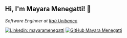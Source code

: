 
 
<h2>Hi, I'm Mayara Menegatti! 👋</h2>

<i>Software Enginner at <a href="http://www.itau.com.br">Itaú Unibanco</a></i>

[![Linkedin: mayaramenegatti](https://img.shields.io/badge/-mayaramenegatti-blue?style=flat-square&logo=Linkedin&logoColor=white&link=https://www.linkedin.com/in/mayaramenegatti/)](https://www.linkedin.com/in/mayaramenegatti/)
[![GitHub Mayara Menegatti](https://img.shields.io/github/followers/mayaramenegatti?label=follow&style=social)](https://github.com/MayaraMenegatti)


<!--
**MayaraMenegatti/MayaraMenegatti** is a ✨ _special_ ✨ repository because its `README.md` (this file) appears on your GitHub profile.

Here are some ideas to get you started:

- 🔭 I’m currently working on ...
- 🌱 I’m currently learning ...
- 👯 I’m looking to collaborate on ...
- 🤔 I’m looking for help with ...
- 💬 Ask me about ...
- 📫 How to reach me: ...
- 😄 Pronouns: ...
- ⚡ Fun fact: ...
-->



